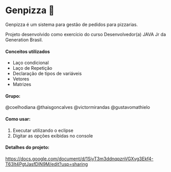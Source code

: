 # Genpizza 🍕
Genpizza é um sistema para gestão de pedidos para pizzarias.

Projeto desenvolvido como exercício do curso Desenvolvedor(a) JAVA Jr da Generation Brasil.

#### Conceitos utilizados
* Laço condicional
* Laço de Repetição
* Declaração de tipos de variáveis
* Vetores
* Matrizes

#### Grupo:
@coelhodiana
@thaisgoncalves
@victormirandas
@gustavomathielo

#### Como usar:
1) Executar utilizando o eclipse
2) Digitar as opções exibidas no console

#### Detalhes do projeto:
https://docs.google.com/document/d/1SjyT3m3ddnqpznVGXvg3Ekf4-T63lt4PgtJasfDlN9M/edit?usp=sharing

